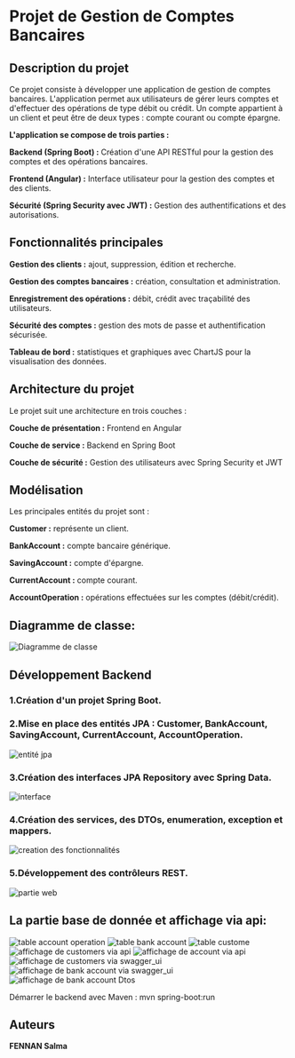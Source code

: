 # Projet de Gestion de Comptes Bancaires

## Description du projet

Ce projet consiste à développer une application de gestion de comptes bancaires. L'application permet aux utilisateurs de gérer leurs comptes et d'effectuer des opérations de type débit ou crédit. Un compte appartient à un client et peut être de deux types : compte courant ou compte épargne.

**L'application se compose de trois parties :**

**Backend (Spring Boot) :** Création d'une API RESTful pour la gestion des comptes et des opérations bancaires.

**Frontend (Angular) :** Interface utilisateur pour la gestion des comptes et des clients.

**Sécurité (Spring Security avec JWT) :** Gestion des authentifications et des autorisations.

## Fonctionnalités principales

**Gestion des clients :** ajout, suppression, édition et recherche.

**Gestion des comptes bancaires :** création, consultation et administration.

**Enregistrement des opérations :** débit, crédit avec traçabilité des utilisateurs.

**Sécurité des comptes :** gestion des mots de passe et authentification sécurisée.

**Tableau de bord :** statistiques et graphiques avec ChartJS pour la visualisation des données.

## Architecture du projet

Le projet suit une architecture en trois couches :

**Couche de présentation :** Frontend en Angular

**Couche de service :** Backend en Spring Boot

**Couche de sécurité :** Gestion des utilisateurs avec Spring Security et JWT

## Modélisation

Les principales entités du projet sont :

**Customer :** représente un client.

**BankAccount :** compte bancaire générique.

**SavingAccount :** compte d'épargne.

**CurrentAccount :** compte courant.

**AccountOperation :** opérations effectuées sur les comptes (débit/crédit).
## Diagramme de classe:
![Diagramme de classe](/images/diagclasse.png)

## Développement Backend

### 1.Création d'un projet Spring Boot.

### 2.Mise en place des entités JPA : Customer, BankAccount, SavingAccount, CurrentAccount, AccountOperation.

![entité jpa](/images/entite.png)

### 3.Création des interfaces JPA Repository avec Spring Data.
![interface](images/repository.png)

### 4.Création des services, des DTOs, enumeration, exception et mappers.

![creation des fonctionnalités](images/service_dtos.png)

### 5.Développement des contrôleurs REST.
![partie web](images/web.png)

 ## La partie base de donnée et affichage via api:
![table account operation](images/accountoperation.png)
![table bank account](images/bankaccount.png)
![table custome](images/customer.png)
![affichage de customers via api](images/customerviaapirest.png)
![affichage de account via api](images/accountviaapirest.png)
![affichage de customers via swagger_ui](images/swaggerui.png)
![affichage de bank account via swagger_ui](images/swaggerui3.png)
![affichage de bank account Dtos](images/swaggerui4.png)

Démarrer le backend avec Maven : mvn spring-boot:run

## Auteurs

**FENNAN Salma**
